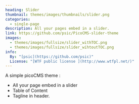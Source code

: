 ```yaml
---
heading: Slider
thumbnail: themes/images/thumbnails/slider.png
categories:
  - single-page 
description: All your pages embed in a slider.
link: https://github.com/psic/PicoCMS-slider-theme
images:
  - themes/images/fullsize/slider_withTOC.png
  - themes/images/fullsize/slider_wihtoutTOC.png
info:
  By: "[psic](https://github.com/psic)"
  License: "[WTF public license ](http://www.wtfpl.net/)"
---
```


A simple picoCMS theme :
+ All your page embed in a slider
+ Table of Content
+ Tagline in header.



